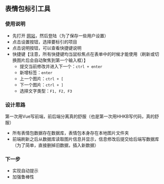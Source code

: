 ## 表情包标引工具

### 使用说明

- 先打开 [网站](leverest.xyz)，然后登陆（为了保存一些用户设置）
- 点击设置按钮，选择要标引的项目
- 点击说明按钮，可以查看快捷键说明
- 快捷键【注意，所有快捷键均当鼠标焦点在表单中的时候才能使用（刷新或切换图片后会自动聚焦到第一个输入框）】
  - 提交当前修改并进入下一个：`ctrl + enter`
  - 新增标签：`enter`
  - 上一个图片：`ctrl + [`
  - 下一个图片：`ctrl + ]`
  - 选择文字类型：`F1, F2, F3`

### 设计思路
第一次用Vue写前端，前后端分离真的舒服（也是第一次用HHKB写代码，真的舒服）

- 所有表情包数据存在数据库，表情包本身存在本地图片文件夹
- 前端刷新之后从数据库读取图片信息并显示，信息修改后提交给后端写数据库（为了简单，直接删掉旧数据，插入新数据）

### 下一步
- 实现自动提示
- 加强鲁棒性